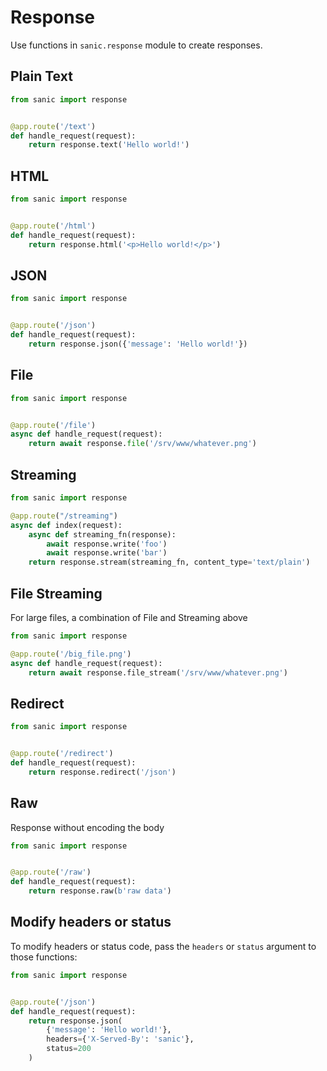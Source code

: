 # Response

Use functions in `sanic.response` module to create responses.

## Plain Text

```python
from sanic import response


@app.route('/text')
def handle_request(request):
    return response.text('Hello world!')
```

## HTML

```python
from sanic import response


@app.route('/html')
def handle_request(request):
    return response.html('<p>Hello world!</p>')
```

## JSON


```python
from sanic import response


@app.route('/json')
def handle_request(request):
    return response.json({'message': 'Hello world!'})
```

## File

```python
from sanic import response


@app.route('/file')
async def handle_request(request):
    return await response.file('/srv/www/whatever.png')
```

## Streaming

```python
from sanic import response

@app.route("/streaming")
async def index(request):
    async def streaming_fn(response):
        await response.write('foo')
        await response.write('bar')
    return response.stream(streaming_fn, content_type='text/plain')
```

## File Streaming
For large files, a combination of File and Streaming above
```python
from sanic import response

@app.route('/big_file.png')
async def handle_request(request):
    return await response.file_stream('/srv/www/whatever.png')
```

## Redirect

```python
from sanic import response


@app.route('/redirect')
def handle_request(request):
    return response.redirect('/json')
```

## Raw

Response without encoding the body

```python
from sanic import response


@app.route('/raw')
def handle_request(request):
    return response.raw(b'raw data')
```

## Modify headers or status

To modify headers or status code, pass the `headers` or `status` argument to those functions:

```python
from sanic import response


@app.route('/json')
def handle_request(request):
    return response.json(
        {'message': 'Hello world!'},
        headers={'X-Served-By': 'sanic'},
        status=200
    )
```
